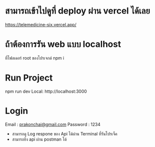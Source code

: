 # สามารถเข้าไปดูที่ deploy ผ่าน vercel ได้เลย
https://telemedicine-six.vercel.app/


# ถ้าต้องการรัน web แบบ localhost
ที่โฟลเดอร์ root ของโปรเจกต์
npm i 

# Run Project
npm run dev 
Local: http://localhost:3000

# Login
Email : prakonchai@gmail.com
Password : 1234


- สามารถดู Log respone ของ Api ได้ผ่าน Terminal ที่รันโปรเจ็ค 
- สามารถยิง api ผ่าน postman ได้
